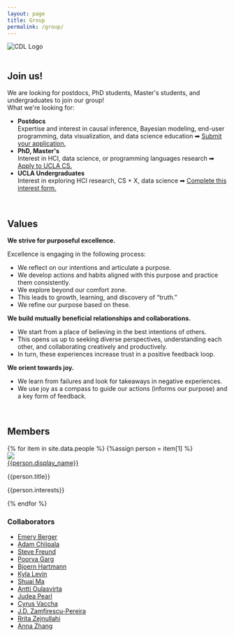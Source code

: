 ```yaml
---
layout: page
title: Group
permalink: /group/
---
```


<link rel="icon" href="{{ site.url }}/favicon.ico" type="image/x-icon">

<div class="logo">
    <img src="{{ site.baseurl }}/assets/images/cdl-logo-name.png" alt="CDL Logo">
</div>
<br>

## Join us!
<div class="news">
    We are looking for postdocs, PhD students, Master's students, and undergraduates to join our group!
    <br>
    What we're looking for: 
     <ul>
        <li style="font-weight:bold">Postdocs</li> Expertise and interest in causal inference, Bayesian modeling, end-user programming, data visualization, and data science education ➡ <a href="https://docs.google.com/document/d/12J8GMA8MFmMvgR96Y-xfYTJl-DycgnHlzyE0PjP8fL0/">Submit your application.</a>
        <li style="font-weight:bold">PhD, Master's</li> Interest in HCI, data science, or programming languages research ➡ <a href="https://grad.ucla.edu/admissions/admission-application-for-graduate-admission/">Apply to UCLA CS.</a> 
        <li style="font-weight:bold">UCLA Undergraduates</li> Interest in exploring HCI research, CS + X, data science ➡ <a href="https://forms.gle/K1bGJx1DScpt3cy88">Complete this interest form.</a>
        <!-- * <span style="font-style:italic"> I'm especially interested in students who are majoring in {CS, Statistics} + Something Else to apply.</span> -->
    </ul> 
</div>
<br>

## Values

<span style="font-weight:bold">We strive for purposeful excellence.</span> 

Excellence is engaging in the following process:
- We reflect on our intentions and articulate a purpose. 
- We develop actions and habits aligned with this purpose and practice them consistently. 
- We explore beyond our comfort zone. 
- This leads to growth, learning, and discovery of “truth.”
- We refine our purpose based on these.

<span style="font-weight:bold">We build mutually beneficial relationships and collaborations.</span>

- We start from a place of believing in the best intentions of others. 
- This opens us up to seeking diverse perspectives, understanding each other, and collaborating creatively and productively.
- In turn, these experiences increase trust in a positive feedback loop.

<span style="font-weight:bold">We orient towards joy.</span> 
- We learn from failures and look for takeaways in negative experiences. 
- We use joy as a compass to guide our actions (informs our purpose) and a key form of feedback. 

<br>

## Members
<div class="container-fluid">
<div class="photo-row">
  {% for item in site.data.people %}
      {%assign person = item[1] %}
      <div class="photo-item" stlye="height:200px; width:200px; overflow: hidden;">
        <img src="{{site.url}}/{{person.image}}"/>
        <div class="photo-info">
          <a class="photo-name" href="{{person.website}}">{{person.display_name}}</a>
          <p class="photo-title">{{person.title}}</p>
          <p class="photo-title">{{person.interests}}</p>
        </div>
      </div>
  {% endfor %}
</div>
</div>

### Collaborators

<ul class="three-column-list no-bullets">
  <li><a href="https://emeryberger.com/">Emery Berger</a></li>
  <li><a href="http://adam.chlipala.net/">Adam Chlipala</a></li>
  <li><a href="https://www.cs.williams.edu/~freund/index.html">Steve Freund</a></li>
  <li><a href="https://web.cs.ucla.edu/~poorvagarg/">Poorva Garg</a></li>
  <li><a href="https://people.eecs.berkeley.edu/~bjoern/">Bjoern Hartmann</a></li>
  <li><a href="https://khlevin.github.io/KylaHLevin/index.html">Kyla Levin</a></li>
  <li><a href="https://shuaima.cc/">Shuai Ma</a></li>
  <li><a href="https://users.aalto.fi/~oulasvir/">Antti Oulasvirta</a></li>
  <li><a href="https://bayes.cs.ucla.edu/jp_home.html">Judea Pearl</a></li>
  <li><a href="https://cvachha.github.io/">Cyrus Vaccha</a></li>
  <li><a href="https://zamfi.net/">J.D. Zamfirescu-Pereira</a></li>
  <li><a href="https://rrita-zejnullahi.netlify.app/">Rrita Zejnullahi</a></li>
  <li><a href="https://www.linkedin.com/in/annazhang03/">Anna Zhang</a></li>
</ul>
